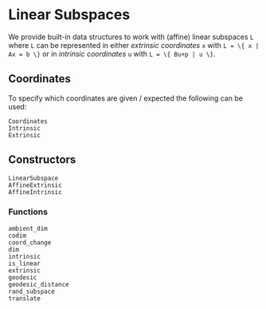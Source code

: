 # Linear Subspaces

We provide built-in data structures to work with (affine) linear subspaces ``L``
where ``L`` can be represented in either *extrinsic coordinates* ``x`` with
``L = \{ x | Ax = b \}`` or in *intrinsic coordinates* ``u`` with ``L = \{ Bu+p | u \}``.

## Coordinates

To specify which coordinates are given / expected the following can be used:
```@docs   
Coordinates
Intrinsic
Extrinsic
```

## Constructors

```@docs
LinearSubspace
AffineExtrinsic
AffineIntrinsic
```

### Functions

```@docs
ambient_dim
codim
coord_change
dim
intrinsic
is_linear
extrinsic
geodesic
geodesic_distance
rand_subspace
translate
```
